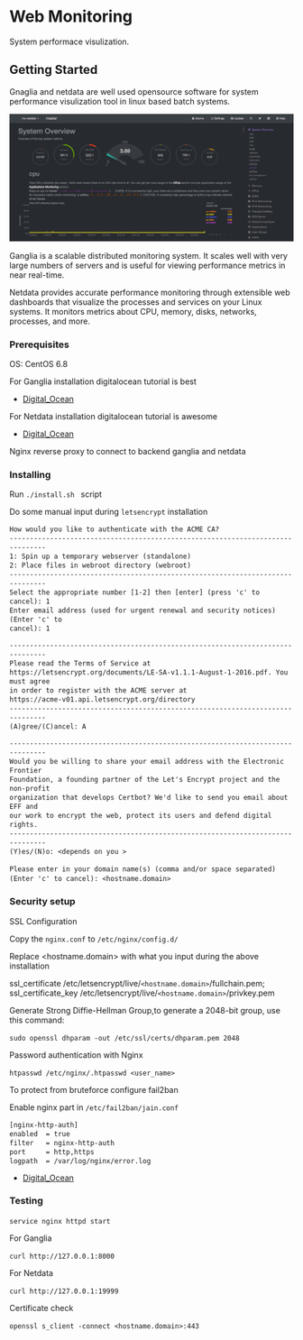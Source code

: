 
# Web Monitoring

System performace visulization. 

## Getting Started

Gnaglia and netdata are well used opensource software for  system performance visulization tool in linux based batch systems. 

![netdata](Images/netdata.jpg) 

Ganglia is a scalable distributed monitoring system. It scales well with very large numbers of servers and is useful for viewing performance metrics in near real-time.

Netdata provides accurate performance monitoring through extensible web dashboards that visualize the processes and services on your Linux systems. It monitors metrics about CPU, memory, disks, networks, processes, and more.

### Prerequisites

OS: CentOS 6.8

For Ganglia installation digitalocean tutorial is best

* [Digital_Ocean](https://www.digitalocean.com/community/tutorials/introduction-to-ganglia-on-ubuntu-14-04)

For Netdata installation digitalocean tutorial is awesome

* [Digital_Ocean](https://www.digitalocean.com/community/tutorials/how-to-set-up-real-time-performance-monitoring-with-netdata-on-ubuntu-16-04)

Nginx reverse proxy to connect to backend ganglia and netdata

### Installing

Run ```./install.sh ``` script 

Do some manual input during ```letsencrypt``` installation 


```
How would you like to authenticate with the ACME CA?
-------------------------------------------------------------------------------
1: Spin up a temporary webserver (standalone)
2: Place files in webroot directory (webroot)
-------------------------------------------------------------------------------
Select the appropriate number [1-2] then [enter] (press 'c' to cancel): 1
Enter email address (used for urgent renewal and security notices) (Enter 'c' to
cancel): 1 
```

```
-------------------------------------------------------------------------------
Please read the Terms of Service at
https://letsencrypt.org/documents/LE-SA-v1.1.1-August-1-2016.pdf. You must agree
in order to register with the ACME server at
https://acme-v01.api.letsencrypt.org/directory
-------------------------------------------------------------------------------
(A)gree/(C)ancel: A
```
```
-------------------------------------------------------------------------------
Would you be willing to share your email address with the Electronic Frontier
Foundation, a founding partner of the Let's Encrypt project and the non-profit
organization that develops Certbot? We'd like to send you email about EFF and
our work to encrypt the web, protect its users and defend digital rights.
-------------------------------------------------------------------------------
(Y)es/(N)o: <depends on you >
```
``Please enter in your domain name(s) (comma and/or space separated)  (Enter 'c'
to cancel): <hostname.domain>``

### Security setup 

SSL Configuration 

Copy the ``nginx.conf`` to ``/etc/nginx/config.d/``

Replace <hostname.domain> with what you input during the above installation 

ssl_certificate /etc/letsencrypt/live/``<hostname.domain>``/fullchain.pem;  
ssl_certificate_key /etc/letsencrypt/live/`<hostname.domain>`/privkey.pem

Generate Strong Diffie-Hellman Group,to generate a 2048-bit group, use this command:

``sudo openssl dhparam -out /etc/ssl/certs/dhparam.pem 2048``


Password authentication with Nginx

``htpasswd /etc/nginx/.htpasswd <user_name>`` 


To protect from bruteforce configure fail2ban 

Enable nginx part in ``/etc/fail2ban/jain.conf``

```
[nginx-http-auth]
enabled  = true
filter   = nginx-http-auth
port     = http,https
logpath  = /var/log/nginx/error.log
```
  
 
* [Digital_Ocean](https://www.digitalocean.com/community/tutorials/how-to-protect-an-nginx-server-with-fail2ban-on-ubuntu-14-04)


### Testing 

``service nginx httpd start``

For Ganglia

   ``curl http://127.0.0.1:8000``

For Netdata

   ``curl http://127.0.0.1:19999``
   
Certificate check  

  ``openssl s_client -connect <hostname.domain>:443`` 


